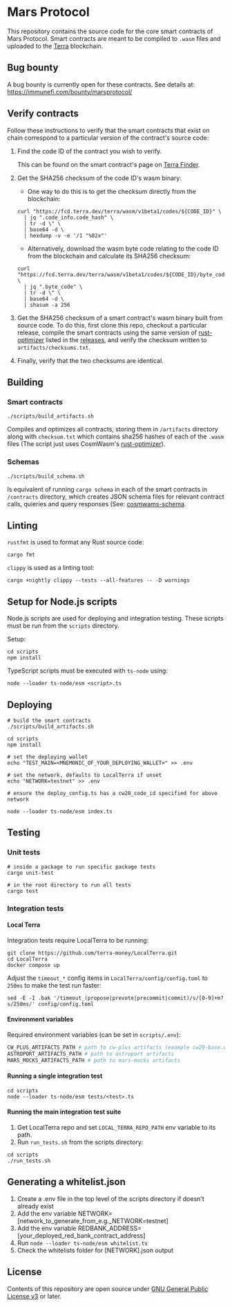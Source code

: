 # Mars Protocol
This repository contains the source code for the core smart contracts of Mars Protocol. Smart contracts are meant to be compiled to `.wasm` files and uploaded to the [Terra](https://www.terra.money/) blockchain.

## Bug bounty
A bug bounty is currently open for these contracts. See details at: https://immunefi.com/bounty/marsprotocol/

## Verify contracts

Follow these instructions to verify that the smart contracts that exist on chain correspond to a particular version of the contract's source code:

1. Find the code ID of the contract you wish to verify.

    This can be found on the smart contract's page on [Terra Finder](https://finder.terra.money/).

2. Get the SHA256 checksum of the code ID's wasm binary:
    - One way to do this is to get the checksum directly from the blockchain:

    ```
    curl "https://fcd.terra.dev/terra/wasm/v1beta1/codes/${CODE_ID}" \
      | jq ".code_info.code_hash" \
      | tr -d \" \
      | base64 -d \
      | hexdump -v -e '/1 "%02x"'
    ```

    - Alternatively, download the wasm byte code relating to the code ID from the blockchain and calculate its SHA256 checksum:

    ```
    curl "https://fcd.terra.dev/terra/wasm/v1beta1/codes/${CODE_ID}/byte_code" \
      | jq ".byte_code" \
      | tr -d \" \
      | base64 -d \
      | shasum -a 256
    ```

3. Get the SHA256 checksum of a smart contract's wasm binary built from source code. To do this, first clone this repo, checkout a particular release, compile the smart contracts using the same version of [rust-optimizer](https://github.com/CosmWasm/rust-optimizer) listed in the [releases](https://github.com/mars-protocol/mars-core/releases), and verify the checksum written to `artifacts/checksums.txt`.
4. Finally, verify that the two checksums are identical.

## Building

### Smart contracts
```
./scripts/build_artifacts.sh
```

Compiles and optimizes all contracts, storing them in `/artifacts` directory along with `checksum.txt` which contains sha256 hashes of each of the `.wasm` files (The script just uses CosmWasm's [rust-optimizer](https://github.com/CosmWasm/rust-optimizer)).

### Schemas
```
./scripts/build_schema.sh
```

Is equivalent of running `cargo schema` in each of the smart contracts in `/contracts` directory, which creates JSON schema files for relevant contract calls, quieries and query responses (See: [cosmwams-schema](https://github.com/CosmWasm/cosmwasm/tree/main/packages/schema).

## Linting
`rustfmt` is used to format any Rust source code:

```
cargo fmt
```

`clippy` is used as a linting tool:

```
cargo +nightly clippy --tests --all-features -- -D warnings
```

## Setup for Node.js scripts

Node.js scripts are used for deploying and integration testing. These scripts must be run from the `scripts` directory.

Setup:

```
cd scripts
npm install
```

TypeScript scripts must be executed with `ts-node` using:

```
node --loader ts-node/esm <script>.ts
```


## Deploying
```
# build the smart contracts
./scripts/build_artifacts.sh

cd scripts
npm install

# set the deploying wallet
echo "TEST_MAIN=<MNEMONIC_OF_YOUR_DEPLOYING_WALLET>" >> .env

# set the network, defaults to LocalTerra if unset
echo "NETWORK=testnet" >> .env

# ensure the deploy_config.ts has a cw20_code_id specified for above network

node --loader ts-node/esm index.ts
```

## Testing
### Unit tests

```
# inside a package to run specific package tests
cargo unit-test

# in the root directory to run all tests
cargo test
```

### Integration tests

#### Local Terra
Integration tests require LocalTerra to be running:

```
git clone https://github.com/terra-money/LocalTerra.git
cd LocalTerra
docker compose up
```

Adjust the `timeout_*` config items in `LocalTerra/config/config.toml` to `250ms` to make the test run faster:

```
sed -E -I .bak '/timeout_(propose|prevote|precommit|commit)/s/[0-9]+m?s/250ms/' config/config.toml
```

#### Environment variables
Required environment variables (can be set in `scripts/.env`):

```sh
CW_PLUS_ARTIFACTS_PATH # path to cw-plus artifacts (example cw20-base.wasm)
ASTROPORT_ARTIFACTS_PATH # path to astroport artifacts
MARS_MOCKS_ARTIFACTS_PATH # path to mars-mocks artifacts
```

#### Running a single integration test
```
cd scripts
node --loader ts-node/esm tests/<test>.ts
```

#### Running the main integration test suite

1. Get LocalTerra repo and set `LOCAL_TERRA_REPO_PATH` env variable to its path.
2. Run `run_tests.sh` from the scripts directory:
```
cd scripts
./run_tests.sh
```

## Generating a whitelist.json

1. Create a .env file in the top level of the scripts directory if doesn't already exist
2. Add the env variable NETWORK=[network_to_generate_from_e.g._NETWORK=testnet]
3. Add the env variable REDBANK_ADDRESS=[your_deployed_red_bank_contract_address]
4. Run `node --loader ts-node/esm whitelist.ts`
5. Check the whitelists folder for [NETWORK].json output

## License

Contents of this repository are open source under [GNU General Public License v3](https://www.gnu.org/licenses/gpl-3.0.en.html) or later.
